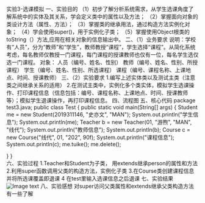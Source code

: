 实验3-选课模拟
一、实验目的
（1）初步了解分析系统需求，从学生选课角度了解系统中的实体及其关系，学会定义类中的属性以及方法；
（2）掌握面向对象的类设计方法（属性、方法）；
（3）掌握类的继承用法，通过构造方法实例化对象；
（4）学会使用super()，用于实例化子类；
（5）掌握使用Object根类的toString（）方法,应用在相关对象的信息输出中。
二、（1）业务要求
说明：学校有“人员”，分为“教师”和“学生”，教师教授“课程”，学生选择“课程”。从简化系统考虑，每名教师仅教授一门课程，每门课程的授课教师也仅有一位，每名学生选仅选一门课程。
对象：
人员（编号、姓名、性别）
教师（编号、姓名、性别、所授课程）
学生（编号、姓名、性别、所选课程）
课程（编号、课程名称、上课地点、时间、授课教师）
三、（2）实验要求
1.编写上述实体类以及测试主类（注意类之间继承关系的适用）
2.在测试主类中，实例化多个类实体，模拟学生选课操作、打印课程信息（信息包括：编号、课程名称、上课地点、时间、授课教师 等）；模拟学生退课操作，再打印课程信息。
四、流程图
五、核心代码
package test3.java;
public class Test {
    public static void main(String[] args) {
        Student me = new Student(2019311146, "史亦文", "MAN");
        System.out.println("学生信息");
        System.out.println(me);
        Teacher b = new Teacher(01, "游煦", "MAN", "线代");
        System.out.println("教师信息");
        System.out.println(b);
        Course c = new Course("线代", 01, "202", 90f);
        System.out.println("课程信息");
        System.out.println(c); 
        me.tuike();
        me.delete();
   
}
}  
六、实验过程
1.Teacher和Student为子类， 用extends继承person的属性和方法
2.利用super函数调用父类的构造方法，实例化子类
3.在Course类创建课程信息并将所选课覆盖即退课
4 在test里输入选课信息之后退课
七、实验结果
![Image text]()
八、实验感想
对super访问父类属性和extends继承父类构造方法有一些了解
